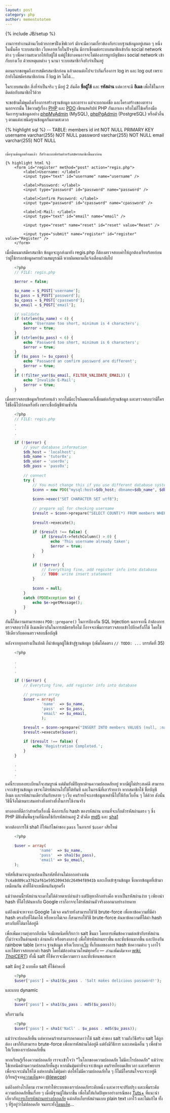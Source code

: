 ```yaml
---
layout: post
category: php
author: mementototem
---
```

{% include JB/setup %}

งานการทำงานด้านเว็บด้วยภาษาฝั่งเซิฟเวอร์ มักจะมีความเกี่ยวข้องกับระบบฐานข้อมูลอยู่เสมอ ๆ หนึ่งในนั้นคือ ระบบสมาชิก เว็บหลายเว็บในปัจจุบัน มีการเชื่อมต่อระบบสมาชิกเข้ากับ social network ต่าง ๆ เพื่อความสะดวกให้กับผู้ใช้ แต่ผู้ใช้บางคนอาจจะไม่ต้องการผูกบัญชีของ social network เข้ากับบางเว็บ ด้วยเหตุผลต่าง ๆ นานา ระบบสมาชิกจึงยังจำเป็นอยู่

ตอนแรกขอพูดถึงการสมัครสมาชิกก่อน แล้วตอนต่อไปจะว่ากันเรื่องการ log in และ log out เพราะถ้ายังไม่สมัครสมาชิกก่อน ก็ log in ไม่ได้...

ในระบบสมาชิก สิ่งที่จำเป็นจริง ๆ มีอยู่ 2 อันคือ **ชื่อผู้ใช้** และ **รหัสผ่าน** แต่ควรจะมี **อีเมล** เพื่อใช้ในการติดต่อกับสมาชิกไว้ด้วย

จะขอข้ามไม่พูดถึงเรื่องการสร้างฐานข้อมูล และตาราง แต่จะบอกแค่ชื่อ และโครงสร้างของตาราง นอกจากนั้น ใช้ความรู้เรื่อง [PHP](/php) และ [PDO](/sql/pdo.html) เขียนสคริปท์ PHP กันเอาเอง หรือไม่ก็ใช้เครื่องมือจัดการฐานข้อมูลอย่าง [phpMyAdmin](http://www.phpmyadmin.net/) (MySQL), [phpPgAdmin](http://phppgadmin.sourceforge.net/) (PostgreSQL) หรือตัวอื่น ๆ ตามแต่ละชนิดฐานข้อมูลกันตามสะดวก

{% highlight sql %}
    -- TABLE: members
    id int NOT NULL PRIMARY KEY
    username varchar(255) NOT NULL
    password varchar(255) NOT NULL
    email varchar(255) NOT NULL
```

เมื่อฐานข้อมูลพร้อมแล้ว ก็สร้างแบบฟอร์มสำหรับสมัครสมาชิกขึ้นมาก่อน

{% highlight html %}
    <form id="register" method="post" action="regis.php">
        <label>Username: </label>
        <input type="text" id="username" name="username" />

        <label>Password: </label>
        <input type="password" id="password" name="password" />

        <label>Confirm Password: </label>
        <input type="password" id="cpassword" name="cpassword" />

        <label>E-Mail: </label>
        <input type="text" id="email" name="email" />

        <input type="reset" name="reset" id="reset" value="Reset" />

        <input type="submit" name="register" id="register" value="Register" />
    </form>
```

เมื่อมีคนมาสมัครสมาชิก ข้อมูลจะถูกส่งมายัง regis.php ก็ต้องตรวจสอบค่าให้ถูกต้องเรียบร้อยก่อนว่าผู้ใช้กรอกข้อมูลครบถ้วนสมบูรณ์ดี หากผิดพลาดก็แจ้งเตือนกลับไป

```php
    <?php
    // FILE: regis.php

    $error = false;

    $u_name = $_POST['username'];
    $u_pass = $_POST['password'];
    $u_cpass = $_POST['cpassword'];
    $u_email = $_POST['email'];

    // validate
    if (strlen($u_name) < 4) {
        echo 'Username too short, minimum is 4 characters';
        $error = true;
    }
    if (strlen($u_pass) < 6) {
        echo 'Password too short, minimum is 6 characters';
        $error = true;
    }
    if ($u_pass != $u_cpass) {
        echo 'Password an comfirm password are different';
        $error = true;
    }
    if (!filter_var($u_email, FILTER_VALIDATE_EMAIL)) {
        echo 'Invalide E-Mail';
        $error = true;
    }
```

เมื่อตรวจสอบข้อมูลเรียบร้อยแล้ว หากไม่มีอะไรผิดพลาดก็เชื่อมต่อกับฐานข้อมูล และตรวจสอบว่ามีใครใช้ชื่อนี้ไปก่อนหรือยัง เพราะชื่อบัญชีห้ามซ้ำกัน

```php
    <?php
    // FILE: regis.php
    .
    .
    .

    if (!$error) {
        // your database information
        $db_host = 'localhost';
        $db_name = 'tutor0x';
        $db_user = 'user0x';
        $db_pass = 'pass0x';
        
        // connect
        try {
            // You must change this if you use different database system
            $conn = new PDO("mysql:host=$db_host; dbname=$db_name", $db_user, $db_pass);
            
            $conn->exec("SET CHARACTER SET utf8");
            
            // prepare sql for checking username
            $result = $conn->prepare("SELECT COUNT(*) FROM members WHERE username='" . $u_name . "'");
            
            $result->execute();
            
            if ($result !== false) {
                if ($result->fetchColumn() > 0) {
                    echo 'This username already taken';
                    $error = true;
                }
            }

            if (!$error) {
                // Everything fine, add register info into database
                // TODO: write insert statement
            }
            
            $conn = null;
        }
        catch (PDOException $e) {
            echo $e->getMessage();
        }
    }
```

อันนี้ใช้ความสามารถของ `PDO::prepare()` ในการป้องกัน SQL Injection นอกจากนี้ ถ้าต้องการตรวจสอบว่าใช้ อีเมลเดียวกันในการสมัครหรือไม่ ก็อาจจะเพิ่มการตรวจสอบเข้าไปอีกครั้งก็ได้ โดยใช้วิธีเดียวกับตอนตรวจสอบชื่อบัญชี

หลังจากทุกอย่างเป็นปกติ ก็นำข้อมูลผู้ใช้เข้าสู่ฐานข้อมูล (เพิ่มโค้ดตรง `// TODO: ...` บรรทัดที่ 35)

```php
    <?php

    .
    .
    .

    if (!$error) {
        // Everyting fine, add register info into database
        
        // prepare array
        $user = array(
                'name'  => $u_name,
                'pass'  => $u_pass,
                'email' => $u_email,
                );

        $result = $conn->prepare("INSERT INTO members VALUES (null, :name, :pass, :email)");
        $result->execute($user);
        
        if ($result !== false) {
            echo 'Registration Completed.';
        }
    }

    .
    .
    .
```

แค่นี้ระบบลงทะเบียนก็จะสมบูรณ์ แต่มันยังมีปัญหาด้านความปลอดภัยอยู่ หากมีผู้ไม่ประสงค์ดี สามารถเจาะเข้าฐานข้อมูล เขาจะได้รหัสผ่านไปใช้ได้ทันที และในกรณีที่เลวร้ายกว่า หากสมาชิกใช้ ชื่อบัญชี อีเมล และรหัสผ่านเดียวกันกับหลาย ๆ เว็บ คนร้ายก็จะเอาข้อมูลเหล่านี้ไปใช้กับเว็บอื่น ๆ ได้ด้วย ดังนั้นวิธีนี้จึงไม่เหมาะสมอย่างยิ่งอย่างยิ่งในการใช้งานจริง

ทางออกที่ดีกว่าสำหรับเรื่องนี้ คือการเก็บ hash ของรหัสผ่าน แทนที่จะเก็บตัวรหัสผ่านตรง ๆ ซึ่ง PHP มีฟังชั่นพื้นฐานที่นิยมใช้กับรหัสผ่านอยู่ 2 ตัวคือ [md5](http://php.net/manual/en/function.md5.php) และ [sha1](http://php.net/manual/en/function.sha1.php)

หากต้องการใช้ sha1 ก็ให้แก้ไขค่าของ `pass` ในอาเรย์ `$user` เสียใหม่

```php
    <?php

    $user = array(
               'name'  => $u_name,
               'pass'  => sha1($u_pass),
               'email' => $u_email,
    );
```

รหัสที่เข้ามาจะถูกแปลงเป็นรหัสที่อ่านไม่ออกอย่างเช่น `7c4a8d09ca3762af61e59520943dc26494f8941b` และเก็บเข้าฐานข้อมูล ซึ่งหากข้อมูลที่เข้ามาเหมือนกัน ค่าที่ได้จะเหมือนกันทุกครั้ง

แม้ว่าตอนนี้รหัสผ่านจะเดาไม่ได้ด้วยตาเปล่าแล้ว แต่ปัญหาอีกอย่างคือ หากเป็นรหัสผ่านง่าย ๆ เพียงนำ hash ที่ได้ไปค้นหากับ Google เราก็อาจจะได้รหัสผ่านตัวจริงออกมาอย่างง่ายดาย

แต่ถึงแม้จะหาจาก Google ไม่เจอ คนร้ายยังสามารถใช้วิธี brute-force เพื่อหาข้อความที่มีค่า hash ตรงกับที่ได้มาได้  หรือหากไม่เจอ ก็สามารถใช้วิธี brute-force ค้นหาข้อความที่ได้ค่า hash ตรงกับที่ได้มาได้อยู่ดี

เพื่อเพิ่มความยุ่งยากอีกนิด จึงมีเทคนิคที่เรียกว่า salt ขึ้นมา โดยการเพิ่มข้อความต่อเข้ากับรหัสผ่าน (ไม่ว่าจะเป็นด้านหน้า ด้านหลัง หรือตรงกลาง) เพื่อให้รหัสผ่านยาวขึ้น และซับซ้อนมากขึ้น และป้องกัน rainbow table (ตาราง ฐานข้อมูล หรือเว็บบาง[เว็บ](http://md5-database.org/) ที่เก็บผลของการ hash ข้อความต่าง ๆ เอาไว้ และใช้ตรวจสอบหาค่า hash โดยไม่ต้องคำนวนใหม่ทุกครั้ง &mdash; *อ่านเพิ่มเติมจาก [wiki](https://en.wikipedia.org/wiki/Rainbow_table), [ThaiCERT](http://www.thaicert.or.th/papers/technical/2012/pp2012te0013.html)*) ทั้งนี้ salt ที่ใช้ควรจะมีความยาว และซับซ้อนพอสมควร

salt มีอยู่ 2 แบบคือ salt ที่ใช้ค่าคงที่

```php
    <?php
    $user['pass'] = sha1($u_pass . 'Salt makes delicious password!');
```

และแบบ dynamic

```php
    <?php
    $user['pass'] = sha1($u_pass . md5($u_pass));
```

หรือรวมกัน

```php
    <?php
    $user['pass'] = sha1('NaCl' . $u_pass . md5($u_pass));
```

แม้ว่าจะปลอดภัยขึ้น แต่หากคนร้ายสามารถคาดเดาว่าใช้ salt ค่าของ salt รวมถึงวิธีสร้าง salt ได้ถูกต้อง เขาก็ยังสามารถ brute-force เพื่อหารหัสผ่านได้อยู่ดี แต่ยังมีวิธีการ และเทคนิคอื่น ๆ เพื่อช่วยให้เว็บของเราปลอดภัยขึ้น

หากเรียนรู้เรื่องความปลอดภัย เราจะเข้าใจว่า "ในโลกของความปลอดภัย ไม่มีอะไรปลอดภัย" แม้ว่าจะใช้เทคนิคด้านความปลอดภัยชั้นสูง หากมันคุ้มค่าที่จะเจาะข้อมูล คนร้ายก็ยอมเสียเวลา และทรัพยากร เพื่อจะเจาะมันให้ได้ แต่หากมันไม่คุ้มค่า ต่อให้ไม่มีความปลอดภัยใด ๆ ก็ไม่มีใครสนใจจะเจาะอยู่ดี (เรียนรู้จาก[ความเห็น](https://www.blognone.com/node/38351#comment-510338)ของ [@lewcpe](https://twitter.com/public_lewcpe))

แต่ถึงอย่างไรก็ตาม เราควรทำให้ระบบของเราปลอดภัยระดับหนึ่ง และควรจะปรับปรุง และเพิ่มระดับความปลอดภัยขึ้นเรื่อย ๆ เมื่อมีฐานผู้ใช้มากขึ้น เพื่อไม่ให้เกิดปัญหาอย่างกรณีของ [Tuts+](http://net.tutsplus.com) ที่แนะนำเกี่ยวกับ[การเก็บรหัสผ่านอย่างปลอดภัย](http://net.tutsplus.com/tutorials/php/understanding-hash-functions-and-keeping-passwords-safe/) แต่กลับเก็บรหัสผ่านแบบ plain text เอาไว้ และไม่แก้ไข ทั้ง ๆ ที่รู้อยู่ว่าไม่ปลอดภัย จนกระทั่ง[โดนแฮ็ค](http://notes.envato.com/general/tuts-premium-security/)...
